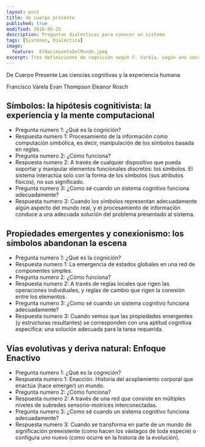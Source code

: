 ```yaml
---
layout: post
title: de cuerpo presente
published: true
modified: 2016-05-25
description: Preguntas dialécticas para conocer un sistema
tags: [Sistemas, Dialéctica]
image:
  feature:  ElNacimientoDelMundo.jpeg
excerpt: Tres definiciones de cognición según F. Varela, según una secuencia historica.
---
```

De Cuerpo Presente
Las ciencias cognitivas y la experiencia humana

Francisco Varela
Evan Thompson
Eleanor Rosch


## Símbolos: la hipótesis cognitivista: la experiencia y la mente computacional

* Pregunta numero 1: ¿Qué es la cognición?
* Respuesta numero 1: Procesamiento de la información como computación simbólica, es decir, manipulación de los símbolos basada en reglas.
* Pregunta numero 2: ¿Cómo funciona?
* Respuesta numero 2: A través de cualquier dispositivo que pueda soportar y manipular elementos funcionales discretos: los símbolos. El sistema interactúa solo con la forma de los símbolos (sus atributos físicos), no sus significado.
* Pregunta numero 3: ¿Como sé cuando un sistema cognitivo funciona adecuadamente?
* Respuesta numero 3: Cuando los símbolos representan adecuadamente algún aspecto del mundo real, y el procesamiento de información conduce a una adecuada solución del problema presentado al sistema.


## Propiedades emergentes y conexionismo: los símbolos abandonan la escena

* Pregunta numero 1: ¿Qué es la cognición?
* Respuesta numero 1: La emergencia de estados globales en una red de componentes simples.
* Pregunta numero 2: ¿Cómo funciona?
* Respuesta numero 2: A través de reglas locales que rigen las operaciones individuales, y reglas de cambio que rigen la conexión entre los elementos.
* Pregunta numero 3: ¿Como sé cuando un sistema cognitivo funciona adecuadamente?
* Respuesta numero 3: Cuando vemos que las propiedades emergentes (y estructuras resultantes) se corresponden con una aptitud cognitiva especifica: una solución adecuada para la tarea requerida.


## Vías evolutivas y deriva natural: Enfoque Enactivo

* Pregunta numero 1: ¿Qué es la cognición?
* Respuesta numero 1: Enacción. Historia del acoplamiento corporal que enactúa (hace emerger) un mundo.
* Pregunta numero 2: ¿Cómo funciona?
* Respuesta numero 2: A través de una red que consiste en múltiples niveles de subredes sensorio-motrices interconectadas.
* Pregunta numero 3: ¿Como sé cuando un sistema cognitivo funciona adecuadamente?
* Respuesta numero 3: Cuando se transforma en parte de un mundo de significación preexistente (como hacen los vástagos de toda especie) o configura uno nuevo (como ocurre en la historia de la evolución).
